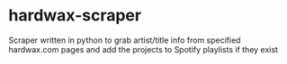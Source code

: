 # hardwax-scraper
Scraper written in python to grab artist/title info from specified hardwax.com pages and add the projects to Spotify playlists if they exist
